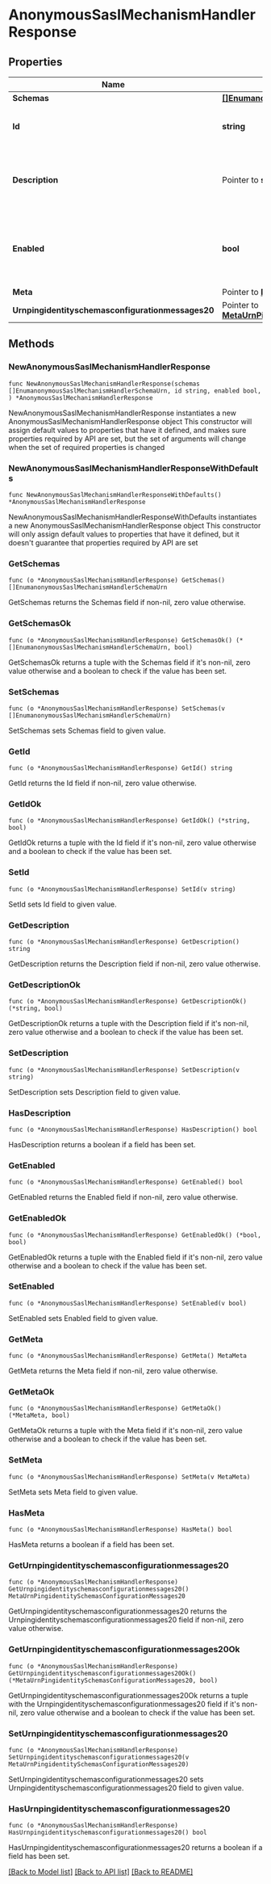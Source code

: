 # AnonymousSaslMechanismHandlerResponse

## Properties

Name | Type | Description | Notes
------------ | ------------- | ------------- | -------------
**Schemas** | [**[]EnumanonymousSaslMechanismHandlerSchemaUrn**](EnumanonymousSaslMechanismHandlerSchemaUrn.md) |  | 
**Id** | **string** | Name of the SASL Mechanism Handler | 
**Description** | Pointer to **string** | A description for this SASL Mechanism Handler | [optional] 
**Enabled** | **bool** | Indicates whether the SASL mechanism handler is enabled for use. | 
**Meta** | Pointer to [**MetaMeta**](MetaMeta.md) |  | [optional] 
**Urnpingidentityschemasconfigurationmessages20** | Pointer to [**MetaUrnPingidentitySchemasConfigurationMessages20**](MetaUrnPingidentitySchemasConfigurationMessages20.md) |  | [optional] 

## Methods

### NewAnonymousSaslMechanismHandlerResponse

`func NewAnonymousSaslMechanismHandlerResponse(schemas []EnumanonymousSaslMechanismHandlerSchemaUrn, id string, enabled bool, ) *AnonymousSaslMechanismHandlerResponse`

NewAnonymousSaslMechanismHandlerResponse instantiates a new AnonymousSaslMechanismHandlerResponse object
This constructor will assign default values to properties that have it defined,
and makes sure properties required by API are set, but the set of arguments
will change when the set of required properties is changed

### NewAnonymousSaslMechanismHandlerResponseWithDefaults

`func NewAnonymousSaslMechanismHandlerResponseWithDefaults() *AnonymousSaslMechanismHandlerResponse`

NewAnonymousSaslMechanismHandlerResponseWithDefaults instantiates a new AnonymousSaslMechanismHandlerResponse object
This constructor will only assign default values to properties that have it defined,
but it doesn't guarantee that properties required by API are set

### GetSchemas

`func (o *AnonymousSaslMechanismHandlerResponse) GetSchemas() []EnumanonymousSaslMechanismHandlerSchemaUrn`

GetSchemas returns the Schemas field if non-nil, zero value otherwise.

### GetSchemasOk

`func (o *AnonymousSaslMechanismHandlerResponse) GetSchemasOk() (*[]EnumanonymousSaslMechanismHandlerSchemaUrn, bool)`

GetSchemasOk returns a tuple with the Schemas field if it's non-nil, zero value otherwise
and a boolean to check if the value has been set.

### SetSchemas

`func (o *AnonymousSaslMechanismHandlerResponse) SetSchemas(v []EnumanonymousSaslMechanismHandlerSchemaUrn)`

SetSchemas sets Schemas field to given value.


### GetId

`func (o *AnonymousSaslMechanismHandlerResponse) GetId() string`

GetId returns the Id field if non-nil, zero value otherwise.

### GetIdOk

`func (o *AnonymousSaslMechanismHandlerResponse) GetIdOk() (*string, bool)`

GetIdOk returns a tuple with the Id field if it's non-nil, zero value otherwise
and a boolean to check if the value has been set.

### SetId

`func (o *AnonymousSaslMechanismHandlerResponse) SetId(v string)`

SetId sets Id field to given value.


### GetDescription

`func (o *AnonymousSaslMechanismHandlerResponse) GetDescription() string`

GetDescription returns the Description field if non-nil, zero value otherwise.

### GetDescriptionOk

`func (o *AnonymousSaslMechanismHandlerResponse) GetDescriptionOk() (*string, bool)`

GetDescriptionOk returns a tuple with the Description field if it's non-nil, zero value otherwise
and a boolean to check if the value has been set.

### SetDescription

`func (o *AnonymousSaslMechanismHandlerResponse) SetDescription(v string)`

SetDescription sets Description field to given value.

### HasDescription

`func (o *AnonymousSaslMechanismHandlerResponse) HasDescription() bool`

HasDescription returns a boolean if a field has been set.

### GetEnabled

`func (o *AnonymousSaslMechanismHandlerResponse) GetEnabled() bool`

GetEnabled returns the Enabled field if non-nil, zero value otherwise.

### GetEnabledOk

`func (o *AnonymousSaslMechanismHandlerResponse) GetEnabledOk() (*bool, bool)`

GetEnabledOk returns a tuple with the Enabled field if it's non-nil, zero value otherwise
and a boolean to check if the value has been set.

### SetEnabled

`func (o *AnonymousSaslMechanismHandlerResponse) SetEnabled(v bool)`

SetEnabled sets Enabled field to given value.


### GetMeta

`func (o *AnonymousSaslMechanismHandlerResponse) GetMeta() MetaMeta`

GetMeta returns the Meta field if non-nil, zero value otherwise.

### GetMetaOk

`func (o *AnonymousSaslMechanismHandlerResponse) GetMetaOk() (*MetaMeta, bool)`

GetMetaOk returns a tuple with the Meta field if it's non-nil, zero value otherwise
and a boolean to check if the value has been set.

### SetMeta

`func (o *AnonymousSaslMechanismHandlerResponse) SetMeta(v MetaMeta)`

SetMeta sets Meta field to given value.

### HasMeta

`func (o *AnonymousSaslMechanismHandlerResponse) HasMeta() bool`

HasMeta returns a boolean if a field has been set.

### GetUrnpingidentityschemasconfigurationmessages20

`func (o *AnonymousSaslMechanismHandlerResponse) GetUrnpingidentityschemasconfigurationmessages20() MetaUrnPingidentitySchemasConfigurationMessages20`

GetUrnpingidentityschemasconfigurationmessages20 returns the Urnpingidentityschemasconfigurationmessages20 field if non-nil, zero value otherwise.

### GetUrnpingidentityschemasconfigurationmessages20Ok

`func (o *AnonymousSaslMechanismHandlerResponse) GetUrnpingidentityschemasconfigurationmessages20Ok() (*MetaUrnPingidentitySchemasConfigurationMessages20, bool)`

GetUrnpingidentityschemasconfigurationmessages20Ok returns a tuple with the Urnpingidentityschemasconfigurationmessages20 field if it's non-nil, zero value otherwise
and a boolean to check if the value has been set.

### SetUrnpingidentityschemasconfigurationmessages20

`func (o *AnonymousSaslMechanismHandlerResponse) SetUrnpingidentityschemasconfigurationmessages20(v MetaUrnPingidentitySchemasConfigurationMessages20)`

SetUrnpingidentityschemasconfigurationmessages20 sets Urnpingidentityschemasconfigurationmessages20 field to given value.

### HasUrnpingidentityschemasconfigurationmessages20

`func (o *AnonymousSaslMechanismHandlerResponse) HasUrnpingidentityschemasconfigurationmessages20() bool`

HasUrnpingidentityschemasconfigurationmessages20 returns a boolean if a field has been set.


[[Back to Model list]](../README.md#documentation-for-models) [[Back to API list]](../README.md#documentation-for-api-endpoints) [[Back to README]](../README.md)


